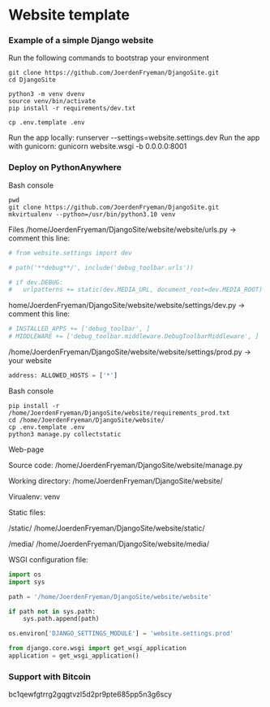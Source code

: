 # Website template
### Example of a simple Django website
Run the following commands to bootstrap your environment
```console
git clone https://github.com/JoerdenFryeman/DjangoSite.git
cd DjangoSite

python3 -m venv dvenv
source venv/bin/activate
pip install -r requirements/dev.txt

cp .env.template .env
```
Run the app locally:
runserver --settings=website.settings.dev
Run the app with gunicorn:
gunicorn website.wsgi -b 0.0.0.0:8001
### Deploy on PythonAnywhere
Bash console
```console
pwd
git clone https://github.com/JoerdenFryeman/DjangoSite.git
mkvirtualenv --python=/usr/bin/python3.10 venv
```
Files
/home/JoerdenFryeman/DjangoSite/website/website/urls.py -> comment this line:
```python
# from website.settings import dev

# path('**debug**/', include('debug_toolbar.urls'))

# if dev.DEBUG:
# 	urlpatterns += static(dev.MEDIA_URL, document_root=dev.MEDIA_ROOT)
```
home/JoerdenFryeman/DjangoSite/website/website/settings/dev.py -> comment this line:
```python
# INSTALLED_APPS += ['debug_toolbar', ]
# MIDDLEWARE += ['debug_toolbar.middleware.DebugToolbarMiddleware', ]
```
/home/JoerdenFryeman/DjangoSite/website/website/settings/prod.py -> your website
```python
address: ALLOWED_HOSTS = ['*']
```
Bash console
```console
pip install -r /home/JoerdenFryeman/DjangoSite/website/requirements_prod.txt
cd /home/JoerdenFryeman/DjangoSite/website/
cp .env.template .env
python3 manage.py collectstatic
```
Web-page

Source code: /home/JoerdenFryeman/DjangoSite/website/manage.py

Working directory: /home/JoerdenFryeman/DjangoSite/website/

Virualenv: venv

Static files:

/static/ /home/JoerdenFryeman/DjangoSite/website/static/

/media/ /home/JoerdenFryeman/DjangoSite/website/media/

WSGI configuration file:
```python
import os
import sys

path = '/home/JoerdenFryeman/DjangoSite/website/website'

if path not in sys.path:
    sys.path.append(path)

os.environ['DJANGO_SETTINGS_MODULE'] = 'website.settings.prod'

from django.core.wsgi import get_wsgi_application
application = get_wsgi_application()
```
### Support with Bitcoin
bc1qewfgtrrg2gqgtvzl5d2pr9pte685pp5n3g6scy
